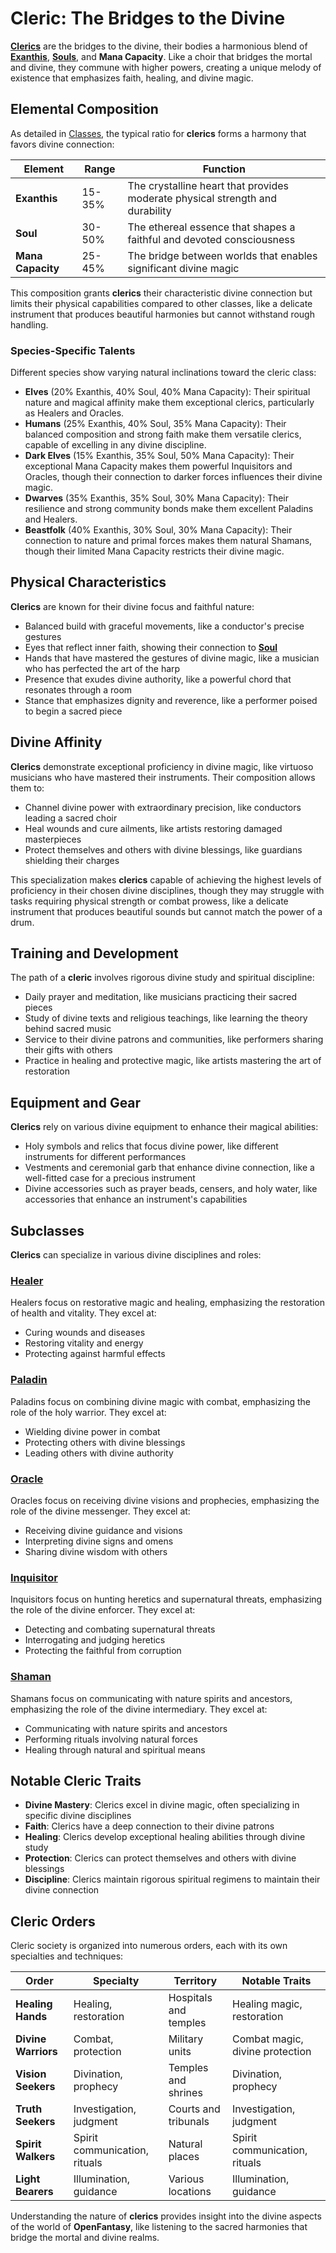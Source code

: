 # **Cleric**: The Bridges to the Divine

[**Clerics**](/codex/Classes/Cleric/Cleric.md) are the bridges to the divine, their bodies a harmonious blend of [**Exanthis**](/codex/Basic/Exanthis.md), [**Souls**](/codex/Basic/Soul.md), and **Mana Capacity**. Like a choir that bridges the mortal and divine, they commune with higher powers, creating a unique melody of existence that emphasizes faith, healing, and divine magic.

## Elemental Composition

As detailed in [Classes](/codex/Classes/Classes.md), the typical ratio for **clerics** forms a harmony that favors divine connection:

| Element | Range | Function |
|---------|------------|----------|
| **Exanthis** | 15-35% | The crystalline heart that provides moderate physical strength and durability |
| **Soul** | 30-50% | The ethereal essence that shapes a faithful and devoted consciousness |
| **Mana Capacity** | 25-45% | The bridge between worlds that enables significant divine magic |

This composition grants **clerics** their characteristic divine connection but limits their physical capabilities compared to other classes, like a delicate instrument that produces beautiful harmonies but cannot withstand rough handling.

### Species-Specific Talents

Different species show varying natural inclinations toward the cleric class:

- **Elves** (20% Exanthis, 40% Soul, 40% Mana Capacity): Their spiritual nature and magical affinity make them exceptional clerics, particularly as Healers and Oracles.
- **Humans** (25% Exanthis, 40% Soul, 35% Mana Capacity): Their balanced composition and strong faith make them versatile clerics, capable of excelling in any divine discipline.
- **Dark Elves** (15% Exanthis, 35% Soul, 50% Mana Capacity): Their exceptional Mana Capacity makes them powerful Inquisitors and Oracles, though their connection to darker forces influences their divine magic.
- **Dwarves** (35% Exanthis, 35% Soul, 30% Mana Capacity): Their resilience and strong community bonds make them excellent Paladins and Healers.
- **Beastfolk** (40% Exanthis, 30% Soul, 30% Mana Capacity): Their connection to nature and primal forces makes them natural Shamans, though their limited Mana Capacity restricts their divine magic.

## Physical Characteristics

**Clerics** are known for their divine focus and faithful nature:
- Balanced build with graceful movements, like a conductor's precise gestures
- Eyes that reflect inner faith, showing their connection to [**Soul**](/codex/Basic/Soul.md)
- Hands that have mastered the gestures of divine magic, like a musician who has perfected the art of the harp
- Presence that exudes divine authority, like a powerful chord that resonates through a room
- Stance that emphasizes dignity and reverence, like a performer poised to begin a sacred piece

## Divine Affinity

**Clerics** demonstrate exceptional proficiency in divine magic, like virtuoso musicians who have mastered their instruments. Their composition allows them to:
- Channel divine power with extraordinary precision, like conductors leading a sacred choir
- Heal wounds and cure ailments, like artists restoring damaged masterpieces
- Protect themselves and others with divine blessings, like guardians shielding their charges

This specialization makes **clerics** capable of achieving the highest levels of proficiency in their chosen divine disciplines, though they may struggle with tasks requiring physical strength or combat prowess, like a delicate instrument that produces beautiful sounds but cannot match the power of a drum.

## Training and Development

The path of a **cleric** involves rigorous divine study and spiritual discipline:
- Daily prayer and meditation, like musicians practicing their sacred pieces
- Study of divine texts and religious teachings, like learning the theory behind sacred music
- Service to their divine patrons and communities, like performers sharing their gifts with others
- Practice in healing and protective magic, like artists mastering the art of restoration

## Equipment and Gear

**Clerics** rely on various divine equipment to enhance their magical abilities:
- Holy symbols and relics that focus divine power, like different instruments for different performances
- Vestments and ceremonial garb that enhance divine connection, like a well-fitted case for a precious instrument
- Divine accessories such as prayer beads, censers, and holy water, like accessories that enhance an instrument's capabilities

## Subclasses

**Clerics** can specialize in various divine disciplines and roles:

### [**Healer**](/codex/Classes/Cleric/Healer.md)

Healers focus on restorative magic and healing, emphasizing the restoration of health and vitality. They excel at:
- Curing wounds and diseases
- Restoring vitality and energy
- Protecting against harmful effects

### [**Paladin**](/codex/Classes/Cleric/Paladin.md)

Paladins focus on combining divine magic with combat, emphasizing the role of the holy warrior. They excel at:
- Wielding divine power in combat
- Protecting others with divine blessings
- Leading others with divine authority

### [**Oracle**](/codex/Classes/Cleric/Oracle.md)

Oracles focus on receiving divine visions and prophecies, emphasizing the role of the divine messenger. They excel at:
- Receiving divine guidance and visions
- Interpreting divine signs and omens
- Sharing divine wisdom with others

### [**Inquisitor**](/codex/Classes/Cleric/Inquisitor.md)

Inquisitors focus on hunting heretics and supernatural threats, emphasizing the role of the divine enforcer. They excel at:
- Detecting and combating supernatural threats
- Interrogating and judging heretics
- Protecting the faithful from corruption

### [**Shaman**](/codex/Classes/Cleric/Shaman.md)

Shamans focus on communicating with nature spirits and ancestors, emphasizing the role of the divine intermediary. They excel at:
- Communicating with nature spirits and ancestors
- Performing rituals involving natural forces
- Healing through natural and spiritual means

## Notable Cleric Traits

- **Divine Mastery**: Clerics excel in divine magic, often specializing in specific divine disciplines
- **Faith**: Clerics have a deep connection to their divine patrons
- **Healing**: Clerics develop exceptional healing abilities through divine study
- **Protection**: Clerics can protect themselves and others with divine blessings
- **Discipline**: Clerics maintain rigorous spiritual regimens to maintain their divine connection

## Cleric Orders

Cleric society is organized into numerous orders, each with its own specialties and techniques:

| Order | Specialty | Territory | Notable Traits |
|---------|---------------|---------|-------------------|
| **Healing Hands** | Healing, restoration | Hospitals and temples | Healing magic, restoration |
| **Divine Warriors** | Combat, protection | Military units | Combat magic, divine protection |
| **Vision Seekers** | Divination, prophecy | Temples and shrines | Divination, prophecy |
| **Truth Seekers** | Investigation, judgment | Courts and tribunals | Investigation, judgment |
| **Spirit Walkers** | Spirit communication, rituals | Natural places | Spirit communication, rituals |
| **Light Bearers** | Illumination, guidance | Various locations | Illumination, guidance |

Understanding the nature of **clerics** provides insight into the divine aspects of the world of **OpenFantasy**, like listening to the sacred harmonies that bridge the mortal and divine realms. 